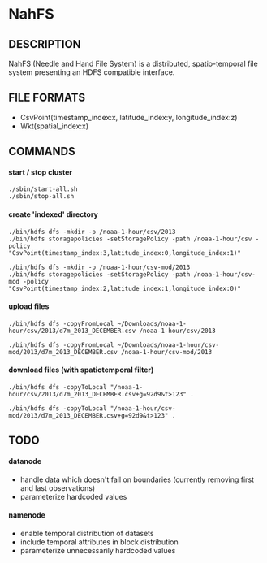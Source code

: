 # NahFS
## DESCRIPTION
NahFS (Needle and Hand File System) is a distributed, spatio-temporal file system presenting an HDFS compatible interface.

## FILE FORMATS
- CsvPoint(timestamp_index:x, latitude_index:y, longitude_index:z)
- Wkt(spatial_index:x)

## COMMANDS
#### start / stop cluster
    ./sbin/start-all.sh
    ./sbin/stop-all.sh
#### create 'indexed' directory
    ./bin/hdfs dfs -mkdir -p /noaa-1-hour/csv/2013
    ./bin/hdfs storagepolicies -setStoragePolicy -path /noaa-1-hour/csv -policy "CsvPoint(timestamp_index:3,latitude_index:0,longitude_index:1)"

    ./bin/hdfs dfs -mkdir -p /noaa-1-hour/csv-mod/2013
    ./bin/hdfs storagepolicies -setStoragePolicy -path /noaa-1-hour/csv-mod -policy "CsvPoint(timestamp_index:2,latitude_index:1,longitude_index:0)"
#### upload files
    ./bin/hdfs dfs -copyFromLocal ~/Downloads/noaa-1-hour/csv/2013/d7m_2013_DECEMBER.csv /noaa-1-hour/csv/2013

    ./bin/hdfs dfs -copyFromLocal ~/Downloads/noaa-1-hour/csv-mod/2013/d7m_2013_DECEMBER.csv /noaa-1-hour/csv-mod/2013
#### download files (with spatiotemporal filter)
    ./bin/hdfs dfs -copyToLocal "/noaa-1-hour/csv/2013/d7m_2013_DECEMBER.csv+g=92d9&t>123" .

    ./bin/hdfs dfs -copyToLocal "/noaa-1-hour/csv-mod/2013/d7m_2013_DECEMBER.csv+g=92d9&t>123" .

## TODO
#### datanode
- handle data which doesn't fall on boundaries (currently removing first and last observations)
- parameterize hardcoded values
#### namenode
- enable temporal distribution of datasets
- include temporal attributes in block distribution
- parameterize unnecessarily hardcoded values
